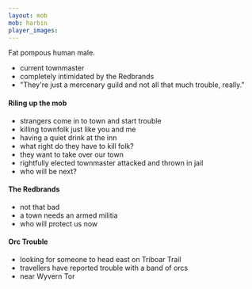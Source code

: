 ```yaml
---
layout: mob
mob: harbin
player_images:
---
```

Fat pompous human male.

* current townmaster
* completely intimidated by the Redbrands
* "They're just a mercenary guild and not all that much trouble, really."

#### Riling up the mob

* strangers come in to town and start trouble
* killing townfolk just like you and me
* having a quiet drink at the inn
* what right do they have to kill folk?
* they want to take over our town
* rightfully elected townmaster attacked and thrown in jail
* who will be next?

#### The Redbrands

* not that bad
* a town needs an armed militia
* who will protect us now

#### Orc Trouble

* looking for someone to head east on Triboar Trail
* travellers have reported trouble with a band of orcs
* near Wyvern Tor

